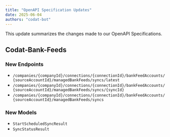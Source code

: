 ```yaml
---
title: "OpenAPI Specification Updates"
date: 2025-06-04
authors: "codat-bot"
---
```


This update summarizes the changes made to our OpenAPI Specifications.

<!--truncate-->

## Codat-Bank-Feeds

### New Endpoints

- `/companies/{companyId}/connections/{connectionId}/bankFeedAccounts/{sourceAccountId}/managedBankFeeds/syncs/latest`
- `/companies/{companyId}/connections/{connectionId}/bankFeedAccounts/{sourceAccountId}/managedBankFeeds/syncs/{syncId}`
- `/companies/{companyId}/connections/{connectionId}/bankFeedAccounts/{sourceAccountId}/managedBankFeeds/syncs`

### New Models

- `StartScheduledSyncResult`
- `SyncStatusResult`
